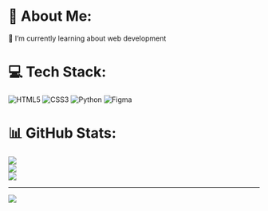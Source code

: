 # 💫 About Me:
🌱 I’m currently learning about web development


# 💻 Tech Stack:
![HTML5](https://img.shields.io/badge/html5-%23E34F26.svg?style=for-the-badge&logo=html5&logoColor=white) ![CSS3](https://img.shields.io/badge/css3-%231572B6.svg?style=for-the-badge&logo=css3&logoColor=white) ![Python](https://img.shields.io/badge/python-3670A0?style=for-the-badge&logo=python&logoColor=ffdd54) ![Figma](https://img.shields.io/badge/figma-%23F24E1E.svg?style=for-the-badge&logo=figma&logoColor=white)
# 📊 GitHub Stats:
![](https://github-readme-stats.vercel.app/api?username=gooosey&theme=apprentice&hide_border=false&include_all_commits=true&count_private=true)<br/>
![](https://nirzak-streak-stats.vercel.app/?user=gooosey&theme=apprentice&hide_border=false)<br/>
![](https://github-readme-stats.vercel.app/api/top-langs/?username=gooosey&theme=apprentice&hide_border=false&include_all_commits=true&count_private=true&layout=compact)

---
[![](https://visitcount.itsvg.in/api?id=gooosey&icon=0&color=0)](https://visitcount.itsvg.in)

<!-- Proudly created with GPRM ( https://gprm.itsvg.in ) -->
